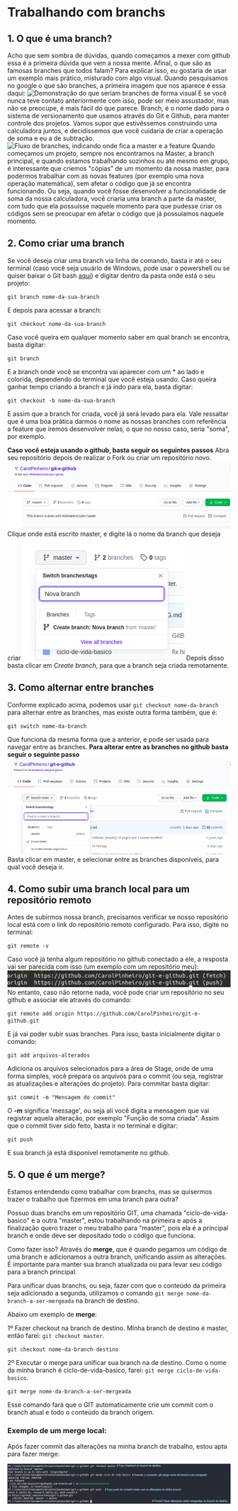 # Trabalhando com branchs

## 1. O que é uma branch?

Acho que sem sombra de dúvidas, quando começamos a mexer com github essa é a primeira dúvida que vem a nossa mente. Afinal, o que são as famosas branches que todos falam?
Para explicar isso, eu gostaria de usar um exemplo mais prático, misturado com algo visual.
Quando pesquisamos no google o que são branches, a primeira imagem que nos aparece é essa daqui:
![Demonstração do que seriam branches de forma visual](https://wac-cdn.atlassian.com/dam/jcr:389059a7-214c-46a3-bc52-7781b4730301/hero.svg?cdnVersion=1299)
E se você nunca teve contato anteriormente com isso, pode ser meio assustador, mas não se preocupe, é mais fácil do que parece.
Branch, é o nome dado para o sistema de versionamento que usamos através do Git e Github, para manter controle dos projetos.
Vamos supor que estivéssemos construindo uma calculadora juntos, e decidissemos que você cuidaria de criar a operação de soma e eu a de subtração.
![Fluxo de branches, indicando onde fica a master e a feature](https://atitudereflexiva.files.wordpress.com/2019/10/branch.png?w=300&h=208)
Quando começamos um projeto, sempre nos encontramos na Master, a branch principal, e quando estamos trabalhando sozinhos ou até mesmo em grupo, é interessante que criemos "cópias" de um momento da nossa master, para podermos trabalhar com as novas features (por exemplo uma nova operação matemática), sem afetar o código que já se encontra funcionando.
Ou seja, quando você fosse desenvolver a funcionalidade de soma da nossa calculadora, você criaria uma branch a parte da master, com tudo que ela possuísse naquele momento para que pudesse criar os códigos sem se preocupar em afetar o código que já possuíamos naquele momento.

## 2. Como criar uma branch
Se você deseja criar uma branch via linha de comando, basta ir até o seu terminal (caso você seja usuário de Windows, pode usar o powershell ou se quiser baixar o Git bash [aqui](https://gitforwindows.org/)) e digitar dentro da pasta onde está o seu projeto: 

    git branch nome-da-sua-branch
E depois para acessar a  branch:

    git checkout nome-da-sua-branch 
Caso você queira em qualquer momento saber em qual branch se encontra, basta digitar:

    git branch
E a branch onde você se encontra vai aparecer com um * ao lado e colorida, dependendo do terminal que você esteja usando.
Caso queira ganhar tempo criando a branch e já indo para ela, basta digitar:

    git checkout -b nome-da-sua-branch
E assim que a branch for criada, você já será levado para ela.
Vale ressaltar que é uma boa prática darmos o nome as nossas branches com referência a feature que iremos desenvolver nelas, o que no nosso caso, seria "soma", por exemplo.

**Caso você esteja usando o github, basta seguir os seguintes passos**
Abra seu repositório depois de realizar o Fork ou criar um repositório novo. 
![printscreen da tela inicial do github](../images/create-branches-1.png)
Clique onde está escrito master, e digite lá o nome da branch que deseja criar
![printscreen do momento da criação da branch via github](../images/create-branches-2.png)
Depois disso basta clicar em *Create branch*, para que a branch seja criada remotamente.

## 3. Como alternar entre branches
Conforme explicado acima, podemos usar `git checkout nome-da-branch` para alternar entre as branches, mas existe outra forma também, que é: 

    git switch nome-da-branch 
Que funciona da mesma forma que a anterior, e pode ser usada para navegar entre as branches. 
**Para alterar entre as branches no github basta seguir o seguinte passo**
![printsceen do Github demonstrando onde clicar para alternar entre branches](../images/alternate-between-branches.png)
Basta clicar em master, e selecionar entre as branches disponíveis, para qual você deseja ir.
## 4. Como subir uma branch local para um repositório remoto
Antes de subirmos nossa branch, precisamos verificar se nosso repositório local está com o link do repositório remoto configurado.
Para isso, digite no terminal:

    git remote -v
  Caso você já tenha algum repositório no github conectado a ele, a resposta vai ser parecida com isso (um exemplo com um repositório meu):
  ![printsceen do Github demonstrando onde clicar para alternar entre branches](../images/git-remote-v.png)
  No entanto, caso não retorne nada, você pode criar um repositório no seu github e associar ele através do comando:
  
	git remote add origin https://github.com/CarolPinheiro/git-e-github.git 
E já vai poder subir suas branches.
Para isso, basta inicialmente digitar o comando:

    git add arquivos-alterados
Adiciona os arquivos selecionados para a área de Stage, onde de uma forma simples, você prepara os arquivos para o commit (ou seja, registrar as atualizações e alterações do projeto). Para commitar basta digitar:

    git commit -m "Mensagem do commit"
O **-m** significa 'message', ou seja ali você digita a mensagem que vai registrar aquela alteração, por exemplo "Função de soma criada".
Assim que o commit tiver sido feito, basta ir no terminal e digitar:

    git push
E sua branch já está disponível remotamente no github.
## 5. O que é um merge?
Estamos entendendo como trabalhar com branchs, mas se quisermos trazer o trabalho que fizermos em uma branch para outra?

Possuo duas branchs em um repositório GIT, uma chamada "ciclo-de-vida-basico" e a outra "master", estou trabalhando na primeira e após a finalização quero trazer o meu trabalho para "master", pois ela é a principal branch e onde deve ser depositado todo o código que funciona.

Como fazer isso? Através do **merge**, que é quando pegamos um código de uma branch e adicionamos a outra branch, unificando assim as alterações. É importante para manter sua branch atualizada ou para levar seu código para a branch principal.

Para unificar duas branchs, ou seja, fazer com que o conteúdo da primeira seja adicionado a segunda, utilizamos o comando `git merge nome-da-branch-a-ser-mergeada` na branch de destino. 

Abaixo um exemplo de **merge**:

1º Fazer checkout na branch de destino. Minha branch de destino é master, então farei: `git checkout master`.
	
	git checkout nome-da-branch-destino
	
2º Executar o merge para unificar sua branch na de destino. Como o nome da minha branch é ciclo-de-vida-basico, farei: `git merge ciclo-de-vida-basico`.

	git merge nome-da-branch-a-ser-mergeada 
    
Esse comando fará que o GIT automaticamente crie um commit com o branch atual e todo o conteúdo da branch origem.

### Exemplo de um merge local:

Após fazer commit das alterações na minha branch de trabalho, estou apta para fazer merge:

![printsceen de um merge local](../images/hands-on-merge.png)



